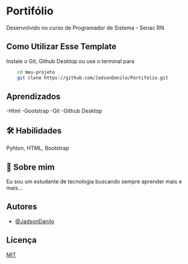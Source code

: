 # Portifólio


Desenvolvido no curso de Programador de Sistema - Senac RN


## Como Utilizar Esse Template


Instale o Git, Github Desktop ou use o terminal para

```bash
    cd meu-projeto
    git clone https://github.com/JadsonDanilo/Portifolio.git

```

## Aprendizados

-Html
-Gootstrap
-Git
-Github Desktop

## 🛠 Habilidades
Pyhton, HTML, Bootstrap


## 🚀 Sobre mim
Eu sou um estudante de tecnologia buscando sempre aprender mais e mais...


## Autores

- [@JadsonDanilo](https://github.com/JadsonDanilo)


## Licença

[MIT](https://choosealicense.com/licenses/mit/)


